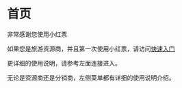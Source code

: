 # 首页

非常感谢您使用小红票

如果您是旅游资源商，并且第一次使用小红票，请访问[快速入门](kuai-su-ru-men.md)



更详细的使用说明，请参考左面连接进入。

无论是资源商还是分销商，左侧菜单都有详细的使用说明介绍。

